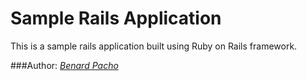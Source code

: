 # Sample Rails Application

This is a sample rails application built using Ruby on Rails framework.

###Author:
[*Benard Pacho*](https://github.com/benardop)